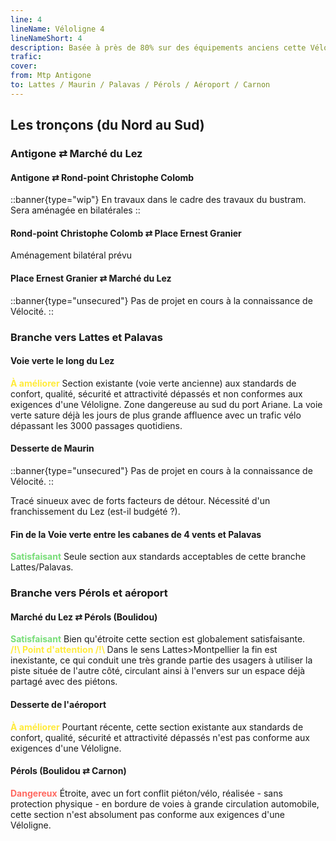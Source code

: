 ```yaml
---
line: 4
lineName: Véloligne 4
lineNameShort: 4
description: Basée à près de 80% sur des équipements anciens cette Véloligne à 4 branches desservira Lattes, Palavas, Pérols, Carnon et l'aéroport
trafic:
cover:
from: Mtp Antigone
to: Lattes / Maurin / Palavas / Pérols / Aéroport / Carnon
---
```


## Les tronçons (du Nord au Sud)

### Antigone ⇄ Marché du Lez

#### Antigone ⇄ Rond-point Christophe Colomb

::banner{type="wip"}
En travaux dans le cadre des travaux du bustram. Sera aménagée en bilatérales
::

#### Rond-point Christophe Colomb ⇄ Place Ernest Granier

Aménagement bilatéral prévu

#### Place Ernest Granier ⇄ Marché du Lez

::banner{type="unsecured"}
Pas de projet en cours à la connaissance de Vélocité.
::

### Branche vers Lattes et Palavas

#### Voie verte le long du Lez

<span style="color:#FFEB3B;font-weight:bold;">À améliorer</span> Section existante (voie verte ancienne) aux standards de confort, qualité, sécurité et attractivité dépassés et non conformes aux exigences d'une Véloligne.
Zone dangereuse au sud du port Ariane. La voie verte sature déjà les jours de plus grande affluence avec un trafic vélo dépassant les 3000 passages quotidiens.

#### Desserte de Maurin

::banner{type="unsecured"}
Pas de projet en cours à la connaissance de Vélocité.
::

Tracé sinueux avec de forts facteurs de détour. Nécessité d'un franchissement du Lez (est-il budgété ?).


#### Fin de la Voie verte entre les cabanes de 4 vents et Palavas

<span style="color:#77DD77;font-weight:bold;">Satisfaisant</span> Seule section aux standards acceptables de cette branche Lattes/Palavas.

### Branche vers Pérols et aéroport

#### Marché du Lez ⇄ Pérols (Boulidou)

<span style="color:#77DD77;font-weight:bold;">Satisfaisant</span> Bien qu'étroite cette section est globalement satisfaisante.
<span style="color:#FFEB3B;font-weight:bold;"><br>/!\ Point d'attention /!\ </span>Dans le sens Lattes>Montpellier la fin est inexistante, ce qui conduit une très grande partie des usagers à utiliser la piste située de l'autre côté, circulant ainsi à l'envers sur un espace déjà partagé avec des piétons.

#### Desserte de l'aéroport

<span style="color:#FFEB3B;font-weight:bold;">À améliorer</span> Pourtant récente, cette section existante aux standards de confort, qualité, sécurité et attractivité dépassés n'est pas conforme aux exigences d'une Véloligne.

#### Pérols (Boulidou ⇄ Carnon)

<span style="color:#ff6961;font-weight:bold;">Dangereux</span> Étroite, avec un fort conflit piéton/vélo, réalisée - sans protection physique - en bordure de voies à grande circulation automobile, cette section n'est absolument pas conforme aux exigences d'une Véloligne.